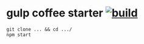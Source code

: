 gulp coffee starter [![build](https://travis-ci.org/daggerok/coffeegulp.svg?branch=master)](https://travis-ci.org/daggerok/coffeegulp.svg?branch=master)
===================
  ```
  git clone ... && cd .../
  npm start
  ```
